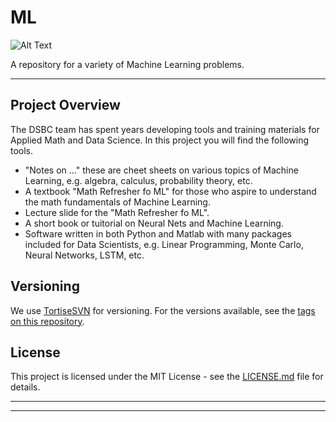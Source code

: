 # ML

![Alt Text](https://github.com/dsbc2020/training/blob/master/media/glasses.jpeg "Welcome to the Machine Learning Toolbox!")

A repository for a variety of Machine Learning problems.


-----------------------------------------------------------------------------------

## Project Overview
The DSBC team has spent years developing tools and training materials for Applied Math and Data Science.
In this project you will find the following tools.
* "Notes on ..." these are cheet sheets on various topics of Machine Learning, e.g. algebra, calculus, probability theory, etc.
* A textbook "Math Refresher fo ML" for those who aspire to understand the math fundamentals of Machine Learning.
* Lecture slide for the "Math Refresher fo ML".
* A short book or tuitorial on Neural Nets and Machine Learning.  
* Software written in both Python and Matlab with many packages included for Data Scientists, e.g. Linear Programming, Monte Carlo, Neural Networks, LSTM, etc.


## Versioning
We use [TortiseSVN](https://tortoisesvn.net/) for versioning. For the versions available, see the [tags on this repository](https://github.com/your/project/tags).


## License
This project is licensed under the MIT License - see the [LICENSE.md](LICENSE.md) file for details.


-----------------------------------------------------------------------------------
-----------------------------------------------------------------------------------

[//]: # "Do single-line comments like this"

<!---
"Do multi-line comments like this"
--->
